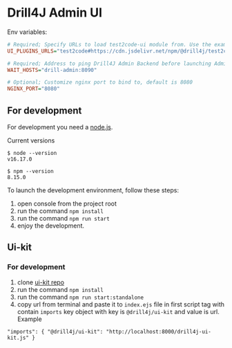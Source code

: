 # Drill4J Admin UI

Env variables:

```ini
# Required; Specify URLs to load test2code-ui module from. Use the example string below to use test2code-ui@0.8.0-78
UI_PLUGINS_URLS="test2code#https://cdn.jsdelivr.net/npm/@drill4j/test2code-ui@0.8.0-78/dist/Drill4J-test-to-code.js"

# Required; Address to ping Drill4J Admin Backend before launching Admin UI
WAIT_HOSTS="drill-admin:8090"

# Optional; Customize nginx port to bind to, default is 8080
NGINX_PORT="8080"
```

## For development

For development you need a [node.js](https://nodejs.org).

Current versions
```
$ node --version
v16.17.0

$ npm --version
8.15.0
```

To launch the development environment, follow these steps:

1. open console from the project root
2. run the command `npm install`
3. run the command `npm run start`
4. enjoy the development.

## Ui-kit

### For development

1. clone [ui-kit repo](https://github.com/Drill4J/ui-kit)
2. run the command `npm install`
3. run the command `npm run start:standalone`
4. copy url from terminal and paste it to `index.ejs` file in first script tag with contain `imports` key object with key is `@drill4j/ui-kit` and value is url. Example

``
"imports": {
    "@drill4j/ui-kit": "http://localhost:8000/drill4j-ui-kit.js"
}
``

